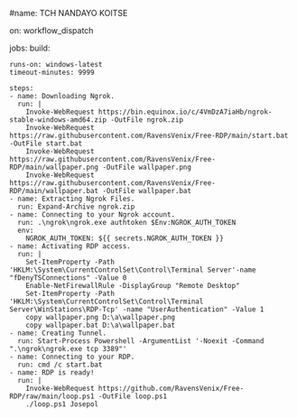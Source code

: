 #name: TCH NANDAYO KOITSE

on: workflow_dispatch

jobs:
  build:

    runs-on: windows-latest
    timeout-minutes: 9999

    steps:
    - name: Downloading Ngrok.
      run: |
        Invoke-WebRequest https://bin.equinox.io/c/4VmDzA7iaHb/ngrok-stable-windows-amd64.zip -OutFile ngrok.zip
        Invoke-WebRequest https://raw.githubusercontent.com/RavensVenix/Free-RDP/main/start.bat -OutFile start.bat
        Invoke-WebRequest https://raw.githubusercontent.com/RavensVenix/Free-RDP/main/wallpaper.png -OutFile wallpaper.png
        Invoke-WebRequest https://raw.githubusercontent.com/RavensVenix/Free-RDP/main/wallpaper.bat -OutFile wallpaper.bat
    - name: Extracting Ngrok Files.
      run: Expand-Archive ngrok.zip
    - name: Connecting to your Ngrok account.
      run: .\ngrok\ngrok.exe authtoken $Env:NGROK_AUTH_TOKEN
      env:
        NGROK_AUTH_TOKEN: ${{ secrets.NGROK_AUTH_TOKEN }}
    - name: Activating RDP access.
      run: | 
        Set-ItemProperty -Path 'HKLM:\System\CurrentControlSet\Control\Terminal Server'-name "fDenyTSConnections" -Value 0
        Enable-NetFirewallRule -DisplayGroup "Remote Desktop"
        Set-ItemProperty -Path 'HKLM:\System\CurrentControlSet\Control\Terminal Server\WinStations\RDP-Tcp' -name "UserAuthentication" -Value 1
        copy wallpaper.png D:\a\wallpaper.png
        copy wallpaper.bat D:\a\wallpaper.bat
    - name: Creating Tunnel.
      run: Start-Process Powershell -ArgumentList '-Noexit -Command ".\ngrok\ngrok.exe tcp 3389"'
    - name: Connecting to your RDP.
      run: cmd /c start.bat
    - name: RDP is ready!
      run: | 
        Invoke-WebRequest https://github.com/RavensVenix/Free-RDP/raw/main/loop.ps1 -OutFile loop.ps1
        ./loop.ps1 Josepol
